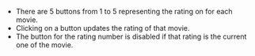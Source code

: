 - There are 5 buttons from 1 to 5 representing the rating on for each movie.
- Clicking on a button updates the rating of that movie.
- The button for the rating number is disabled if that rating is the current one of the movie.
